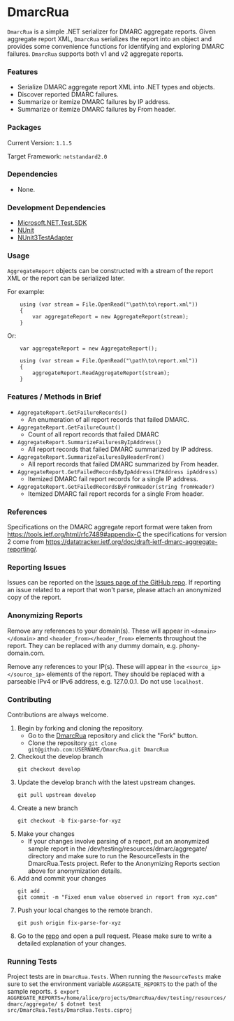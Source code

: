 # DmarcRua

`DmarcRua` is a simple .NET serializer for DMARC aggregate reports. Given 
aggregate report XML, `DmarcRua` serializes the report into an object and
provides some convenience functions for identifying and exploring DMARC
failures. `DmarcRua` supports both v1 and v2 aggregate reports.

### Features

- Serialize DMARC aggregate report XML into .NET types and objects.
- Discover reported DMARC failures.
- Summarize or itemize DMARC failures by IP address.
- Summarize or itemize DMARC failures by From header.

### Packages

Current Version: `1.1.5`

Target Framework: `netstandard2.0`

### Dependencies

- None.

### Development Dependencies

- [Microsoft.NET.Test.SDK](https://www.nuget.org/packages/Microsoft.NET.Test.Sdk/)
- [NUnit](https://www.nuget.org/packages/NUnit/)
- [NUnit3TestAdapter](https://www.nuget.org/packages/NUnit3TestAdapter/)

### Usage

`AggregateReport` objects can be constructed with a stream of the report XML
or the report can be serialized later.

For example:

        using (var stream = File.OpenRead("\path\to\report.xml"))
        {
            var aggregateReport = new AggregateReport(stream);
        }

Or:

        var aggregateReport = new AggregateReport();
         
        using (var stream = File.OpenRead("\path\to\report.xml"))
        {
            aggregateReport.ReadAggregateReport(stream);
        }

### Features / Methods in Brief

- `AggregateReport.GetFailureRecords()`
    - An enumeration of all report records that failed DMARC.
- `AggregateReport.GetFailureCount()`
    - Count of all report records that failed DMARC
- `AggregateReport.SummarizeFailuresByIpAddress()`
    - All report records that failed DMARC summarized by IP address.
- `AggregateReport.SummarizeFailuresByHeaderFrom()`
    - All report records that failed DMARC summarized by From header.
- `AggregateReport.GetFailedRecordsByIpAddress(IPAddress ipAddress)`
    - Itemized DMARC fail report records for a single IP address.
- `AggregateReport.GetFailedRecordsByFromHeader(string fromHeader)`
    - Itemized DMARC fail report records for a single From header.

### References

Specifications on the DMARC aggregate report format were taken
from https://tools.ietf.org/html/rfc7489#appendix-C the specifications
for version 2 come from https://datatracker.ietf.org/doc/draft-ietf-dmarc-aggregate-reporting/.

### Reporting Issues

Issues can be reported on the [Issues page of the GitHub repo](https://github.com/danielsen/DmarcRua/issues).
If reporting an issue related to a report that won't parse, please attach an
anonymized copy of the report.

### Anonymizing Reports

Remove any references to your domain(s). These will appear in `<domain></domain>`
and `<header_from></header_from>` elements throughout the report. They can be replaced with
any dummy domain, e.g. phony-domain.com.

Remove any references to your IP(s). These will appear in the `<source_ip></source_ip>` elements
of the report. They should be replaced with a parseable IPv4 or IPv6 address, e.g. 127.0.0.1. Do not
use `localhost`.

### Contributing

Contributions are always welcome.

1. Begin by forking and cloning the repository.
    - Go to the [DmarcRua](https://github.com/danielsen/DmarcRua/) repository and click the "Fork" button.
    - Clone the repository `git clone git@github.com:USERNAME/DmarcRua.git DmarcRua`
2. Checkout the develop branch 
    ```
    git checkout develop
    ```
3. Update the develop branch with the latest upstream changes.
    ```
    git pull upstream develop
    ```
4. Create a new branch
    ```
    git checkout -b fix-parse-for-xyz
    ```
5. Make your changes
    - If your changes involve parsing of a report, put an anonymized sample report in the 
   /dev/testing/resources/dmarc/aggregate/ directory and make sure to run the ResourceTests in the DmarcRua.Tests
   project. Refer to the Anonymizing Reports section above for anonymization details.
6. Add and commit your changes
    ```
    git add .
    git commit -m "Fixed enum value observed in report from xyz.com"
    ```
7. Push your local changes to the remote branch.
    ```
    git push origin fix-parse-for-xyz
    ```
8. Go to the [repo](https://github.com/danielsen/DmarcRua/) and open a pull request. Please make sure to write a 
detailed explanation of your changes.

### Running Tests

Project tests are in `DmarcRua.Tests`. When running the `ResourceTests` make sure to set the environment variable
`AGGREGATE_REPORTS` to the path of the sample reports.
    ```
    $ export AGGREGATE_REPORTS=/home/alice/projects/DmarcRua/dev/testing/resources/dmarc/aggregate/
    $ dotnet test src/DmarcRua.Tests/DmarcRua.Tests.csproj
    ```

